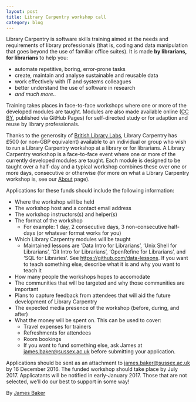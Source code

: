 ```yaml
---
layout: post
title: Library Carpentry workshop call
category: blog
---
```


Library Carpentry is software skills training aimed at the needs and requirements of library professionals (that is, coding and data manipulation that goes beyond the use of familiar office suites). It is made **by librarians, for librarians** to help you:

- automate repetitive, boring, error-prone tasks
- create, maintain and analyse sustainable and reusable data
- work effectively with IT and systems colleagues
- better understand the use of software in research
- *and much more..*

Training takes places in face-to-face workshops where one or more of the developed modules are taught. Modules are also made available online ([CC BY](http://data-lessons.github.io/library-data-intro/license/), published via GitHub Pages) for self-directed study or for adaption and reuse by library professionals.

Thanks to the generosity of [British Library Labs](http://labs.bl.uk/), Library Carpentry has £500 (or non-GBP equivalent) available to an individual or group who wish to run a Library Carpentry workshop at a library or for librarians. A Library Carpentry workshop is a face-to-face event where one or more of the currently developed modules are taught. Each module is designed to be taught over a half-day and a typical workshop combines these over one or more days, consecutive or otherwise (for more on what a Library Carpentry workshop is, see our [About](http://librarycarpentry.github.io/about/) page).

Applications for these funds should include the following information:

- Where the workshop will be held
- The workshop host and a contact email address
- The workshop instructors(s) and helper(s)
- The format of the workshop
	- For example: 1 day, 2 consecutive days, 3 non-consecutive half-days (or whatever format works for you)
- Which Library Carpentry modules will be taught
	- Maintained lessons are ‘Data Intro for Librarians’, ‘Unix Shell for Librarians’, ‘Git Intro for Librarians’, ‘OpenRefine for Librarians’, and ‘SQL for Libraries’. See https://github.com/data-lessons. If you want to teach something else, describe what it is and why you want to teach it
- How many people the workshops hopes to accomodate
- The communities that will be targeted and why those communities are important
- Plans to capture feedback from attendees that will aid the future development of Library Carpentry
- The expected media presence of the workshop (before, during, and after)
- What the money will be spent on. This can be used to cover:
	- Travel expenses for trainers
	- Refreshments for attendees
	- Room bookings
	- If you want to fund something else, ask James at [james.baker@sussex.ac.uk](mailto:james.baker@sussex.ac.uk) before submitting your application.

Applications should be sent as an attachment to [james.baker@sussex.ac.uk](mailto:james.baker@sussex.ac.uk) by 16 December 2016. The funded workshop should take place by July 2017. Applicatants will be notified in early-January 2017. Those that are not selected, we’ll do our best to support in some way!

By [James Baker](drjwbaker)
